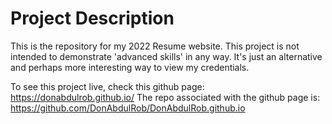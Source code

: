 # Project Description

This is the repository for my 2022 Resume website. This project is not intended to demonstrate 'advanced skills' in any way. It's just an alternative and perhaps more interesting way to view my credentials.

To see this project live, check this github page: https://donabdulrob.github.io/
The repo associated with the github page is: https://github.com/DonAbdulRob/DonAbdulRob.github.io
